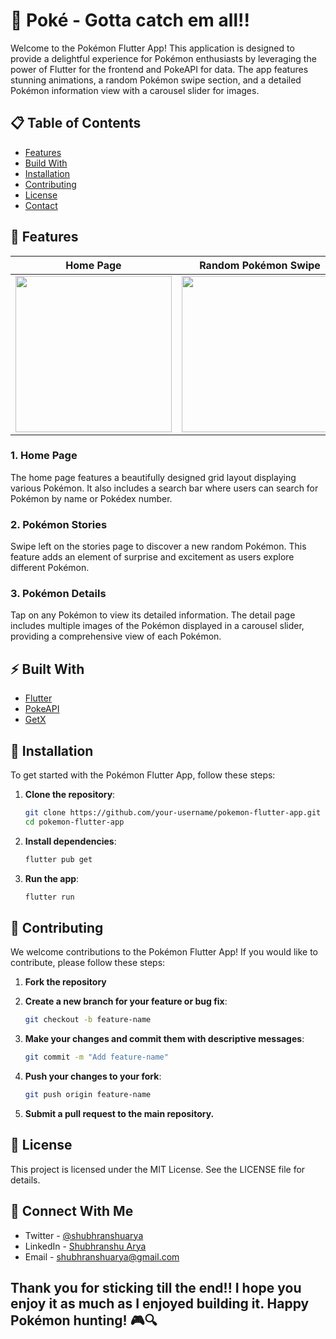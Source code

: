 # 🌟 Poké - Gotta catch em all!!

Welcome to the Pokémon Flutter App! This application is designed to provide a delightful experience for Pokémon enthusiasts by leveraging the power of Flutter for the frontend and PokeAPI for data. The app features stunning animations, a random Pokémon swipe section, and a detailed Pokémon information view with a carousel slider for images.

## 📋 Table of Contents
- [Features](#-features)
- [Build With](#%EF%B8%8F-built-with)
- [Installation](#-installation)
- [Contributing](#-contributing)
- [License](#-license)
- [Contact](#-connect-with-me)

## 🎉 Features

| Home Page | Random Pokémon Swipe | Pokémon Details |
| --- | --- | --- |
| <img src="https://github.com/user-attachments/assets/eb021b78-671c-4719-bde2-88691f5f0b29" width="250" /> | <img src="https://github.com/user-attachments/assets/086f403e-e320-4f7a-85ad-06eb21346281" width="250" />  | <img src="https://github.com/user-attachments/assets/7d682a2c-2b2d-4ecf-a306-2bc3af9486db" width="250" /> |

### 1. Home Page

The home page features a beautifully designed grid layout displaying various Pokémon. It also includes a search bar where users can search for Pokémon by name or Pokédex number.

### 2. Pokémon Stories

Swipe left on the stories page to discover a new random Pokémon. This feature adds an element of surprise and excitement as users explore different Pokémon.

### 3. Pokémon Details

Tap on any Pokémon to view its detailed information. The detail page includes multiple images of the Pokémon displayed in a carousel slider, providing a comprehensive view of each Pokémon.

## ⚡️ Built With

- [Flutter](https://flutter.dev/)
- [PokeAPI](https://pokeapi.co/docs/v2)
- [GetX](https://pub.dev/packages/get)

## 🚀 Installation

To get started with the Pokémon Flutter App, follow these steps:

1. **Clone the repository**:
   ```bash
   git clone https://github.com/your-username/pokemon-flutter-app.git
   cd pokemon-flutter-app

2. **Install dependencies**:
   ```bash
   flutter pub get

3. **Run the app**:
   ```bash
   flutter run

## 🤝 Contributing

We welcome contributions to the Pokémon Flutter App! If you would like to contribute, please follow these steps:

1. **Fork the repository**

2. **Create a new branch for your feature or bug fix**:
   ```bash
   git checkout -b feature-name

3. **Make your changes and commit them with descriptive messages**:
   ```bash
   git commit -m "Add feature-name"

4. **Push your changes to your fork**:
   ```bash
   git push origin feature-name

5. **Submit a pull request to the main repository.**

## 📄 License

This project is licensed under the MIT License. See the LICENSE file for details.

## 💭 Connect With Me
* Twitter - [@shubhranshuarya](https://twitter.com/shubhranshuarya)
* LinkedIn - [Shubhranshu Arya](https://www.linkedin.com/in/shubhranshu-arya/)
* Email - [shubhranshuarya@gmail.com](shubhranshuarya@gmail.com)

## Thank you for sticking till the end!! I hope you enjoy it as much as I enjoyed building it. Happy Pokémon hunting! 🎮🔍
